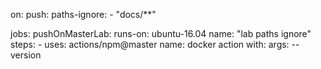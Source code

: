 on:
  push:
    paths-ignore:
    - "docs/**"

jobs:
  pushOnMasterLab:
    runs-on: ubuntu-16.04
    name: "lab paths ignore"
    steps:
      - uses: actions/npm@master
        name: docker action
        with:
          args: --version

